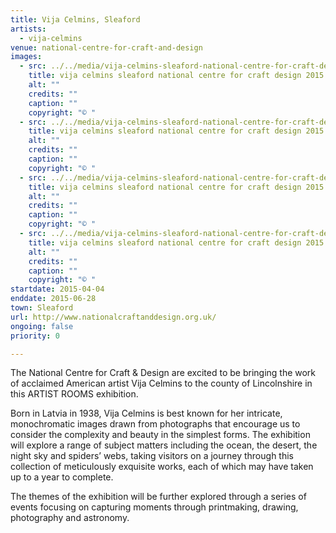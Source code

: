 ```yaml
---
title: Vija Celmins, Sleaford
artists:
  - vija-celmins
venue: national-centre-for-craft-and-design
images:
  - src: ../../media/vija-celmins-sleaford-national-centre-for-craft-design-2015-04-04-0.webp
    title: vija celmins sleaford national centre for craft design 2015 04 04 0
    alt: ""
    credits: ""
    caption: ""
    copyright: "© "
  - src: ../../media/vija-celmins-sleaford-national-centre-for-craft-design-2015-04-04-1.webp
    title: vija celmins sleaford national centre for craft design 2015 04 04 1
    alt: ""
    credits: ""
    caption: ""
    copyright: "© "
  - src: ../../media/vija-celmins-sleaford-national-centre-for-craft-design-2015-04-04-2.webp
    title: vija celmins sleaford national centre for craft design 2015 04 04 2
    alt: ""
    credits: ""
    caption: ""
    copyright: "© "
  - src: ../../media/vija-celmins-sleaford-national-centre-for-craft-design-2015-04-04-3.webp
    title: vija celmins sleaford national centre for craft design 2015 04 04 3
    alt: ""
    credits: ""
    caption: ""
    copyright: "© "
startdate: 2015-04-04
enddate: 2015-06-28
town: Sleaford
url: http://www.nationalcraftanddesign.org.uk/
ongoing: false
priority: 0

---
```


The National Centre for Craft & Design are excited to be bringing the work of acclaimed American artist Vija Celmins to the county of Lincolnshire in this ARTIST ROOMS exhibition.

Born in Latvia in 1938, Vija Celmins is best known for her intricate, monochromatic images drawn from photographs that encourage us to consider the complexity and beauty in the simplest forms. The exhibition will explore a range of subject matters including the ocean, the desert, the night sky and spiders’ webs, taking visitors on a journey through this collection of meticulously exquisite works, each of which may have taken up to a year to complete.

The themes of the exhibition will be further explored through a series of events focusing on capturing moments through printmaking, drawing, photography and astronomy.